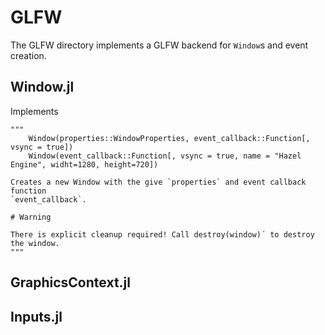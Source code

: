 # GLFW

The GLFW directory implements a GLFW backend for `Window`s and event creation.

## Window.jl

Implements

```@doc
"""
    Window(properties::WindowProperties, event_callback::Function[, vsync = true])
    Window(event_callback::Function[, vsync = true, name = "Hazel Engine", widht=1280, height=720])

Creates a new Window with the give `properties` and event callback function
`event_callback`.

# Warning

There is explicit cleanup required! Call destroy(window)´ to destroy the window.
"""
```

## GraphicsContext.jl

## Inputs.jl
